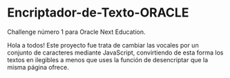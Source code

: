 # Encriptador-de-Texto-ORACLE
Challenge número 1 para Oracle Next Education.

Hola a todos! Este proyecto fue trata de cambiar las vocales por un conjunto de caracteres mediante JavaScript, convirtiendo de esta forma los textos en ilegibles a menos que uses la función de desencriptar que la misma página ofrece. 
